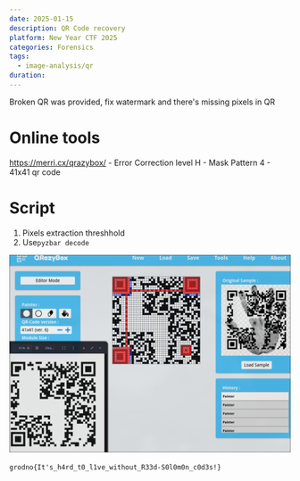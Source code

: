 ```yaml
---
date: 2025-01-15
description: QR Code recovery
platform: New Year CTF 2025
categories: Forensics
tags:
  - image-analysis/qr
duration:
---
```

Broken QR was provided, fix watermark and there's missing pixels in QR
# Online tools
https://merri.cx/qrazybox/
	- Error Correction level H
	- Mask Pattern 4
	- 41x41 qr code 
# Script
1. Pixels extraction threshhold
2. Use`pyzbar decode`

![](_attachments/Pasted%20image%2020250114014701.png)

`grodno{It's_h4rd_t0_l1ve_without_R33d-S0l0m0n_c0d3s!}`
